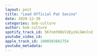 ```yaml
---
layout: post
title: "Lead Official Pat Savino"
date: 2020-12-30
categories: bob-culture
author: bob-culture
spotify_track_id: 5K7nmY08UlUEyzkLGAnln2
youtube_video_id: 
apple_track_id: 1000503882754
youtube_metadata: 
---
```

